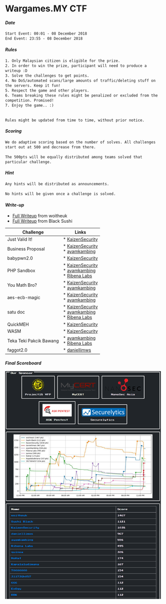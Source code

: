 # Wargames.MY CTF

#### *Date*

```text
Start Event: 00:01 - 08 December 2018
End Event: 23:55 - 08 December 2018
```

#### *Rules*

```text
1. Only Malaysian citizen is eligible for the prize.
2. In order to win the prize, participant will need to produce a writeup :D
3. Solve the challenges to get points.
4. No DoS/automated scans/large amounts of traffic/deleting stuff on the servers. Keep it fun!
5. Respect the game and other players.
6. Teams breaking these rules might be penalized or excluded from the competition. Promised!
7. Enjoy the game.. :)


Rules might be updated from time to time, without prior notice.
```

#### *Scoring*

```text
We do adaptive scoring based on the number of solves. All challenges start out at 500 and decrease from there.

The 500pts will be equally distributed among teams solved that particular challenge.
```

#### *Hint*

```text
Any hints will be distributed as announcements.

No hints will be given once a challenge is solved.
```

#### *Write-up*

* [Full Writeup](writeup/woitheuk.pdf) from woitheuk
* [Full Writeup](writeup/Black%20Sushi.pdf) from Black Sushi

|Challenge|Links|
|---------|-----|
|Just Valid It!         |* [KaizenSecurity](https://kaizen1996.wordpress.com/2018/12/09/wargames-my-ctf-2018-just-valid-it-writeup/)      |
|Business Proposal      |* [KaizenSecurity](https://kaizen1996.wordpress.com/2018/12/09/wargames-my-ctf-2018-business-proposalwriteup/) <br> * [ayamkambing](https://huntforbug.io/wargames-my-december-2018-business-proposal/)                              |
|babypwn2.0             |* [KaizenSecurity](https://kaizen1996.wordpress.com/2018/12/09/wargames-my-ctf-2018-babypwn2-0-writeup/)         |
|PHP Sandbox            |* [KaizenSecurity](https://kaizen1996.wordpress.com/2018/12/09/wargames-my-ctf-2018-php-sandbox-writeup/) <br> * [ayamkambing](https://huntforbug.io/wargames-my-december-2018-php-sandbox/) <br> * [Ribena Labs](http://www.jasveermaan.com/index.php/2018/12/09/wgmy18-php-sandbox/)                             |
|You Math Bro?          |* [KaizenSecurity](https://kaizen1996.wordpress.com/2018/12/09/wargames-my-ctf-2018-aes-ecb-magic-writeup-2/) <br> * [ayamkambing](https://huntforbug.io/wargames-my-december-2018-you-math-bro/)                                   |
|aes-ecb-magic          |* [KaizenSecurity](https://kaizen1996.wordpress.com/2018/12/09/wargames-my-ctf-2018-aes-ecb-magic-writeup/) <br> * [ayamkambing](https://huntforbug.io/wargames-my-december-2018-aes-ecb-magic/)                                  |
|satu doc               |* [KaizenSecurity](https://kaizen1996.wordpress.com/2018/12/09/wargames-my-ctf-2018-satu-doc-writeup/) <br> * [ayamkambing](https://huntforbug.io/wargames-my-december-2018-1-docx/) <br> * [Ribena Labs](http://www.jasveermaan.com/index.php/2018/12/09/wgmy18-satu-doc/)                                |
|QuickMEH               |* [KaizenSecurity](https://kaizen1996.wordpress.com/2018/12/09/wargames-my-ctf-2018-quickmeh-writeup/)           |
|WASM                   |* [KaizenSecurity](https://kaizen1996.wordpress.com/2018/12/09/49/)                                              |
|Teka Teki Pakcik Bawang|* [ayamkambing](https://huntforbug.io/wargames-my-december-2018-teka-teki-pakcik-bawang/) <br> * [Ribena Labs](http://www.jasveermaan.com/index.php/2018/12/09/wgmy18-teka-teki-pakcik-bawang/)                 |
|faggot2.0				|* [daniellimws](https://daniellimws.github.io/wargamesmy-faggot.html)|

#### *Final Scoreboard*

![image](score.png)
